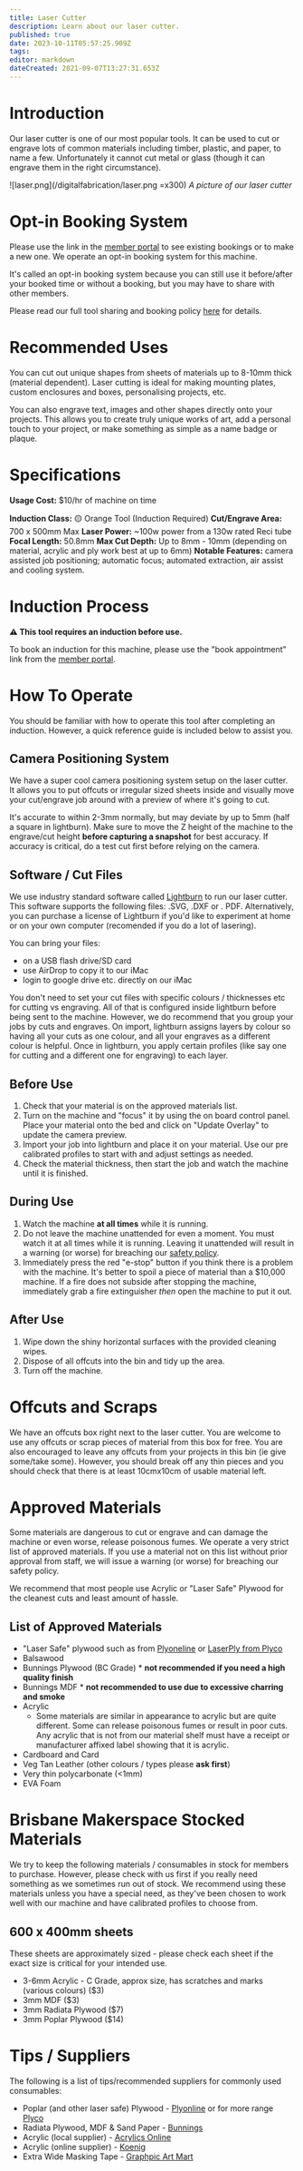 ```yaml
---
title: Laser Cutter
description: Learn about our laser cutter.
published: true
date: 2023-10-11T05:57:25.909Z
tags: 
editor: markdown
dateCreated: 2021-09-07T13:27:31.653Z
---
```


# Introduction
Our laser cutter is one of our most popular tools. It can be used to cut or engrave lots of common materials including timber, plastic, and paper, to name a few. Unfortunately it cannot cut metal or glass (though it can engrave them in the right circumstance).

![laser.png](/digitalfabrication/laser.png =x300)
*A picture of our laser cutter*

# Opt-in Booking System
Please use the link in the [member portal](https://portal.brisbanemaker.space) to see existing bookings or to make a new one. We operate an opt-in booking system for this machine.

It's called an opt-in booking system because you can still use it before/after your booked time or without a booking, but you may have to share with other members.

Please read our full tool sharing and booking policy [here](/policies/fair-use#tool-sharing) for details.

# Recommended Uses
You can cut out unique shapes from sheets of materials up to 8-10mm thick (material dependent). Laser cutting is ideal for making mounting plates, custom enclosures and boxes, personalising projects, etc.

You can also engrave text, images and other shapes directly onto your projects. This allows you to create truly unique works of art, add a personal touch to your project, or make something as simple as a name badge or plaque.

# Specifications
**Usage Cost:** $10/hr of machine on time

**Induction Class:** 🟡 Orange Tool (Induction Required)
**Cut/Engrave Area:** 700 x 500mm Max
**Laser Power:** ~100w power from a 130w rated Reci tube
**Focal Length:** 50.8mm
**Max Cut Depth:** Up to 8mm - 10mm (depending on material, acrylic and ply work best at up to 6mm)
**Notable Features:** camera assisted job positioning; automatic focus; automated extraction, air assist and cooling system.

# Induction Process
**⚠️ This tool requires an induction before use.**

To book an induction for this machine, please use the "book appointment" link from the [member portal](https://portal.brisbanemaker.space).


# How To Operate
You should be familiar with how to operate this tool after completing an induction. However, a quick reference guide is included below to assist you.

## Camera Positioning System
We have a super cool camera positioning system setup on the laser cutter. It allows you to put offcuts or irregular sized sheets inside and visually move your cut/engrave job around with a preview of where it's going to cut.

It's accurate to within 2-3mm normally, but may deviate by up to 5mm (half a square in lightburn). Make sure to move the Z height of the machine to the engrave/cut height **before capturing a snapshot** for best accuracy. If accuracy is critical, do a test cut first before relying on the camera.

## Software / Cut Files
We use industry standard software called [Lightburn](https://lightburnsoftware.com) to run our laser cutter. This software supports the following files: .SVG, .DXF or . PDF.  Alternatively, you can purchase a license of Lightburn if you'd like to experiment at home or on your own computer (recomended if you do a lot of lasering).

You can bring your files:
* on a USB flash drive/SD card
* use AirDrop to copy it to our iMac
* login to google drive etc. directly on our iMac

You don't need to set your cut files with specific colours / thicknesses etc for cutting vs engraving. All of that is configured inside lightburn before being sent to the machine. However, we do recommend that you group your jobs by cuts and engraves. On import, lightburn assigns layers by colour so having all your cuts as one colour, and all your engraves as a different colour is helpful. Once in lightburn, you apply certain profiles (like say one for cutting and a different one for engraving) to each layer.

## Before Use
1. Check that your material is on the approved materials list.
2. Turn on the machine and "focus" it by using the on board control panel. Place your material onto the bed and click on "Update Overlay" to update the camera preview.
3. Import your job into lightburn and place it on your material. Use our pre calibrated profiles to start with and adjust settings as needed.
4. Check the material thickness, then start the job and watch the machine until it is finished.

## During Use
1. Watch the machine **at all times** while it is running.
2. Do not leave the machine unattended for even a moment. You must watch it at all times while it is running. Leaving it unattended will result in a warning (or worse) for breaching our [safety policy](/policies/safety).
3. Immediately press the red "e-stop" button if you think there is a problem with the machine. It's better to spoil a piece of material than a $10,000 machine. If a fire does not subside after stopping the machine, immediately grab a fire extinguisher *then* open the machine to put it out.

## After Use
1. Wipe down the shiny horizontal surfaces with the provided cleaning wipes.
2. Dispose of all offcuts into the bin and tidy up the area.
3. Turn off the machine.

# Offcuts and Scraps
We have an offcuts box right next to the laser cutter. You are welcome to use any offcuts or scrap pieces of material from this box for free. You are also encouraged to leave any offcuts from your projects in this bin (ie give some/take some). However, you should break off any thin pieces and you should check that there is at least 10cmx10cm of usable material left.

# Approved Materials
Some materials are dangerous to cut or engrave and can damage the machine or even worse, release poisonous fumes. We operate a very strict list of approved materials. If you use a material not on this list without prior approval from staff, we will issue a warning (or worse) for breaching our safety policy.

We recommend that most people use Acrylic or "Laser Safe" Plywood for the cleanest cuts and least amount of hassle.

## List of Approved Materials
* "Laser Safe" plywood such as from [Plyoneline](http://plyonline.com.au) or [LaserPly from Plyco](https://plyco.com.au/collections/laserply)
* Balsawood
* Bunnings Plywood (BC Grade) * **not recommended if you need a high quality finish**
* Bunnings MDF * **not recommended to use due to excessive charring and smoke**
* Acrylic
	* Some materials are similar in appearance to acrylic but are quite different. Some can release poisonous fumes or result in poor cuts. Any acrylic that is not from our material shelf must have a receipt or manufacturer affixed label showing that it is acrylic.
* Cardboard and Card
* Veg Tan Leather (other colours / types please **ask first**)
* Very thin polycarbonate (<1mm)
* EVA Foam

# Brisbane Makerspace Stocked Materials
We try to keep the following materials / consumables in stock for members to purchase. However, please check with us first if you really need something as we sometimes run out of stock. We recommend using these materials unless you have a special need, as they've been chosen to work well with our machine and have calibrated profiles to choose from.

## 600 x 400mm sheets
These sheets are approximately sized - please check each sheet if the exact size is critical for your intended use.
* 3-6mm Acrylic - C Grade, approx size, has scratches and marks (various colours) ($3)
* 3mm MDF ($3)
* 3mm Radiata Plywood ($7)
* 3mm Poplar Plywood ($14)

# Tips / Suppliers
The following is a list of tips/recommended suppliers for commonly used consumables:
* Poplar (and other laser safe) Plywood - [Plyonline](https://www.plyonline.com.au/collections/poplar-plywood/laser) or for more range [Plyco](https://plyco.com.au)
* Radiata Plywood, MDF & Sand Paper - [Bunnings](http://bunnings.com.au)
* Acrylic (local supplier) - [Acrylics Online](https://acrylicsonline.com.au)
* Acrylic (online supplier) - [Koenig](https://koenigmachinery.com.au/collections/all)
* Extra Wide Masking Tape - [Graphpic Art Mart](https://www.gamart.com.au/Products/Item/tapear)
